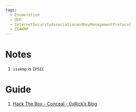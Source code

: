 ```yaml
---
tags:
  - Enumeration
  - UDP
  - InternetSecurityAssociationandKeyManagementProtocol
  - ISAKMP
---
```


# Notes

1. `isakmp` is `IPSEC`


# Guide 

1. [Hack The Box - Conceal - 0xRick’s Blog](https://0xrick.github.io/hack-the-box/conceal/)
